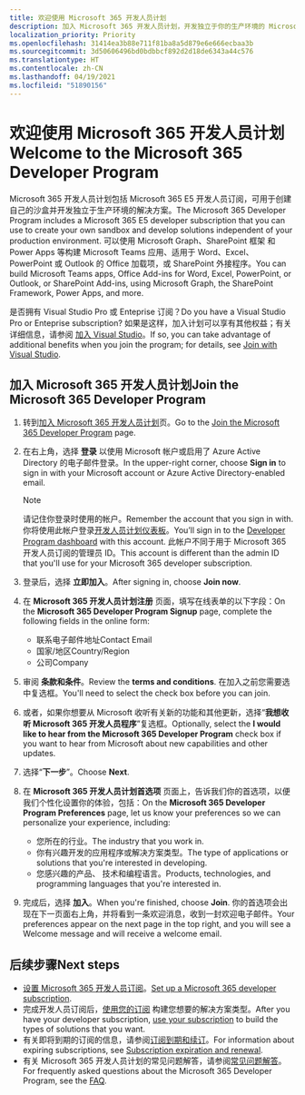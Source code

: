 ```yaml
---
title: 欢迎使用 Microsoft 365 开发人员计划
description: 加入 Microsoft 365 开发人员计划，开发独立于你的生产环境的 Microsoft 365 解决方案。
localization_priority: Priority
ms.openlocfilehash: 31414ea3b88e711f81ba8a5d879e6e666ecbaa3b
ms.sourcegitcommit: 3d50606496bd0bdbbcf892d2d18de6343a44c576
ms.translationtype: HT
ms.contentlocale: zh-CN
ms.lasthandoff: 04/19/2021
ms.locfileid: "51890156"
---
```

# <a name="welcome-to-the-microsoft-365-developer-program"></a><span data-ttu-id="f09d9-103">欢迎使用 Microsoft 365 开发人员计划</span><span class="sxs-lookup"><span data-stu-id="f09d9-103">Welcome to the Microsoft 365 Developer Program</span></span>

<span data-ttu-id="f09d9-104">Microsoft 365 开发人员计划包括 Microsoft 365 E5 开发人员订阅，可用于创建自己的沙盒并开发独立于生产环境的解决方案。</span><span class="sxs-lookup"><span data-stu-id="f09d9-104">The Microsoft 365 Developer Program includes a Microsoft 365 E5 developer subscription that you can use to create your own sandbox and develop solutions independent of your production environment.</span></span> <span data-ttu-id="f09d9-105">可以使用 Microsoft Graph、SharePoint 框架 和 Power Apps 等构建 Microsoft Teams 应用、适用于 Word、Excel、PowerPoint 或 Outlook 的 Office 加载项，或 SharePoint 外接程序。</span><span class="sxs-lookup"><span data-stu-id="f09d9-105">You can build Microsoft Teams apps, Office Add-ins for Word, Excel, PowerPoint, or Outlook, or SharePoint Add-ins, using Microsoft Graph, the SharePoint Framework, Power Apps, and more.</span></span>

<span data-ttu-id="f09d9-106">是否拥有 Visual Studio Pro 或 Enteprise 订阅？</span><span class="sxs-lookup"><span data-stu-id="f09d9-106">Do you have a Visual Studio Pro or Enteprise subscription?</span></span> <span data-ttu-id="f09d9-107">如果是这样，加入计划可以享有其他权益；有关详细信息，请参阅 [加入 Visual Studio](join-with-visual-studio.md)。</span><span class="sxs-lookup"><span data-stu-id="f09d9-107">If so, you can take advantage of additional benefits when you join the program; for details, see [Join with Visual Studio](join-with-visual-studio.md).</span></span>

## <a name="join-the-microsoft-365-developer-program"></a><span data-ttu-id="f09d9-108">加入 Microsoft 365 开发人员计划</span><span class="sxs-lookup"><span data-stu-id="f09d9-108">Join the Microsoft 365 Developer Program</span></span>

1. <span data-ttu-id="f09d9-109">转到[加入 Microsoft 365 开发人员计划](https://developer.microsoft.com/zh-CN/microsoft-365/dev-program)页。</span><span class="sxs-lookup"><span data-stu-id="f09d9-109">Go to the [Join the Microsoft 365 Developer Program](https://developer.microsoft.com/zh-CN/microsoft-365/dev-program) page.</span></span> 

2. <span data-ttu-id="f09d9-110">在右上角，选择 **登录** 以使用 Microsoft 帐户或启用了 Azure Active Directory 的电子邮件登录。</span><span class="sxs-lookup"><span data-stu-id="f09d9-110">In the upper-right corner, choose **Sign in** to sign in with your Microsoft account or Azure Active Directory-enabled email.</span></span>

    > [!NOTE]
    > <span data-ttu-id="f09d9-111">请记住你登录时使用的帐户。</span><span class="sxs-lookup"><span data-stu-id="f09d9-111">Remember the account that you sign in with.</span></span> <span data-ttu-id="f09d9-112">你将使用此帐户登录[开发人员计划仪表板](https://developer.microsoft.com/office/profile)。</span><span class="sxs-lookup"><span data-stu-id="f09d9-112">You’ll sign in to the [Developer Program dashboard](https://developer.microsoft.com/office/profile) with this account.</span></span> <span data-ttu-id="f09d9-113">此帐户不同于用于 Microsoft 365 开发人员订阅的管理员 ID。</span><span class="sxs-lookup"><span data-stu-id="f09d9-113">This account is different than the admin ID that you'll use for your Microsoft 365 developer subscription.</span></span>

3. <span data-ttu-id="f09d9-114">登录后，选择 **立即加入**。</span><span class="sxs-lookup"><span data-stu-id="f09d9-114">After signing in, choose **Join now**.</span></span>

4. <span data-ttu-id="f09d9-115">在 **Microsoft 365 开发人员计划注册** 页面，填写在线表单的以下字段：</span><span class="sxs-lookup"><span data-stu-id="f09d9-115">On the **Microsoft 365 Developer Program Signup** page, complete the following fields in the online form:</span></span>

    - <span data-ttu-id="f09d9-116">联系电子邮件地址</span><span class="sxs-lookup"><span data-stu-id="f09d9-116">Contact Email</span></span>
    - <span data-ttu-id="f09d9-117">国家/地区</span><span class="sxs-lookup"><span data-stu-id="f09d9-117">Country/Region</span></span>
    - <span data-ttu-id="f09d9-118">公司</span><span class="sxs-lookup"><span data-stu-id="f09d9-118">Company</span></span>

5. <span data-ttu-id="f09d9-119">审阅 **条款和条件**。</span><span class="sxs-lookup"><span data-stu-id="f09d9-119">Review the **terms and conditions**.</span></span> <span data-ttu-id="f09d9-120">在加入之前您需要选中复选框。</span><span class="sxs-lookup"><span data-stu-id="f09d9-120">You'll need to select the check box before you can join.</span></span>

6. <span data-ttu-id="f09d9-121">或者，如果你想要从 Microsoft 收听有关新的功能和其他更新，选择“**我想收听 Microsoft 365 开发人员程序**”复选框。</span><span class="sxs-lookup"><span data-stu-id="f09d9-121">Optionally, select the **I would like to hear from the Microsoft 365 Developer Program** check box if you want to hear from Microsoft about new capabilities and other updates.</span></span> 

7. <span data-ttu-id="f09d9-122">选择“**下一步**”。</span><span class="sxs-lookup"><span data-stu-id="f09d9-122">Choose **Next**.</span></span>

8. <span data-ttu-id="f09d9-123">在 **Microsoft 365 开发人员计划首选项** 页面上，告诉我们你的首选项，以便我们个性化设置你的体验，包括：</span><span class="sxs-lookup"><span data-stu-id="f09d9-123">On the **Microsoft 365 Developer Program Preferences** page, let us know your preferences so we can personalize your experience, including:</span></span>

    - <span data-ttu-id="f09d9-124">您所在的行业。</span><span class="sxs-lookup"><span data-stu-id="f09d9-124">The industry that you work in.</span></span>
    - <span data-ttu-id="f09d9-125">你有兴趣开发的应用程序或解决方案类型。</span><span class="sxs-lookup"><span data-stu-id="f09d9-125">The type of applications or solutions that you're interested in developing.</span></span>
    - <span data-ttu-id="f09d9-126">您感兴趣的产品、 技术和编程语言。</span><span class="sxs-lookup"><span data-stu-id="f09d9-126">Products, technologies, and programming languages that you're interested in.</span></span>

9. <span data-ttu-id="f09d9-127">完成后，选择 **加入**。</span><span class="sxs-lookup"><span data-stu-id="f09d9-127">When you're finished, choose **Join**.</span></span> <span data-ttu-id="f09d9-128">你的首选项会出现在下一页面右上角，并将看到一条欢迎消息，收到一封欢迎电子邮件。</span><span class="sxs-lookup"><span data-stu-id="f09d9-128">Your preferences appear on the next page in the top right, and you will see a Welcome message and will receive a welcome email.</span></span>



## <a name="next-steps"></a><span data-ttu-id="f09d9-129">后续步骤</span><span class="sxs-lookup"><span data-stu-id="f09d9-129">Next steps</span></span>

- <span data-ttu-id="f09d9-130">[设置 Microsoft 365 开发人员订阅](microsoft-365-developer-program-get-started.md)。</span><span class="sxs-lookup"><span data-stu-id="f09d9-130">[Set up a Microsoft 365 developer subscription](microsoft-365-developer-program-get-started.md).</span></span> 
- <span data-ttu-id="f09d9-131">完成开发人员订阅后，[使用您的订阅](build-microsoft-365-solutions.md) 构建您想要的解决方案类型。</span><span class="sxs-lookup"><span data-stu-id="f09d9-131">After you have your developer subscription, [use your subscription](build-microsoft-365-solutions.md) to build the types of solutions that you want.</span></span>
- <span data-ttu-id="f09d9-132">有关即将到期的订阅的信息，请参阅[订阅到期和续订](subscription-expiration-and-renewal.md)。</span><span class="sxs-lookup"><span data-stu-id="f09d9-132">For information about expiring subscriptions, see [Subscription expiration and renewal](subscription-expiration-and-renewal.md).</span></span>
- <span data-ttu-id="f09d9-133">有关 Microsoft 365 开发人员计划的常见问题解答，请参阅[常见问题解答](microsoft-365-developer-program-faq.md)。</span><span class="sxs-lookup"><span data-stu-id="f09d9-133">For frequently asked questions about the Microsoft 365 Developer Program, see the [FAQ](microsoft-365-developer-program-faq.md).</span></span>


